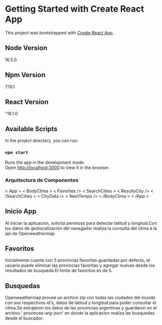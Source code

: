 # Getting Started with Create React App

This project was bootstrapped with [Create React App](https://github.com/facebook/create-react-app).

## Node Version
16.5.0

## Npm Version
7.19.1

## React Version
^18.1.0

## Available Scripts

In the project directory, you can run:

### `npm start`

Runs the app in the development mode.\
Open [http://localhost:3000](http://localhost:3000) to view it in the browser.


### Arquitectura de Componentes
< App >
      < BodyClima >
                  < Favorites /> 
                  < SearchCities >
                                 < ResultsCity />
                  < /SearchCities >
                  < CityData />
                  < NextTemps />
    < /BodyClima >
< /App >

## Inicio App
Al iniciar la aplicacion, solicita permisos para detectar latitud y longitud.Con los datos de geolocalización del navegador realiza la consulta del clima a la api de Openweathermap

## Favoritos
Inicialmente cuanta con 5 provincias favoritas guardadas por defecto, el usuario puede eliminar las provincias favoritas y agregar nuevas desde los resultados de busqueda.El limite de favoritos es de 5.

## Busquedas
Openweathermap proveé un archivo zip con todas las ciudades del mundo con sus respectivos id's, datos de latitud y longitud para poder consultar el clima.Se extrajeron los datos de las provincias argentinas y guardaron en el archivo ' provinces-arg-json'  en donde la aplicacion realiza las busquedas desde el buscador.